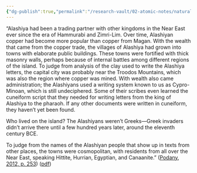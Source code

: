 ```yaml
---
{"dg-publish":true,"permalink":"/research-vault/02-atomic-notes/natural-copper-resources-allowed-alashiya-cyprus-to-grow-during-the-bronze-age/"}
---
```


“Alashiya had been a trading partner with other kingdoms in the Near East ever since the era of Hammurabi and Zimri-Lim. Over time, Alashiyan copper had become more popular than copper from Magan. With the wealth that came from the copper trade, the villages of Alashiya had grown into towns with elaborate public buildings. These towns were fortified with thick masonry walls, perhaps because of internal battles among different regions of the island. To judge from analysis of the clay used to write the Alashiya letters, the capital city was probably near the Troodos Mountains, which was also the region where copper was mined. With wealth also came administration; the Alashiyans used a writing system known to us as Cypro-Minoan, which is still undeciphered. Some of their scribes even learned the cuneiform script that they needed for writing letters from the king of Alashiya to the pharaoh. If any other documents were written in cuneiform, they haven’t yet been found.

Who lived on the island? The Alashiyans weren’t Greeks—Greek invaders didn’t arrive there until a few hundred years later, around the eleventh century BCE.  

To judge from the names of the Alashiyan people that show up in texts from other places, the towns were cosmopolitan, with residents from all over the Near East, speaking Hittite, Hurrian, Egyptian, and Canaanite.” ([Podany, 2012, p. 253](zotero://select/library/items/GN73GMNP)) ([pdf](zotero://open-pdf/library/items/LXNK9GFK?page=278&annotation=9K9SNH8A))